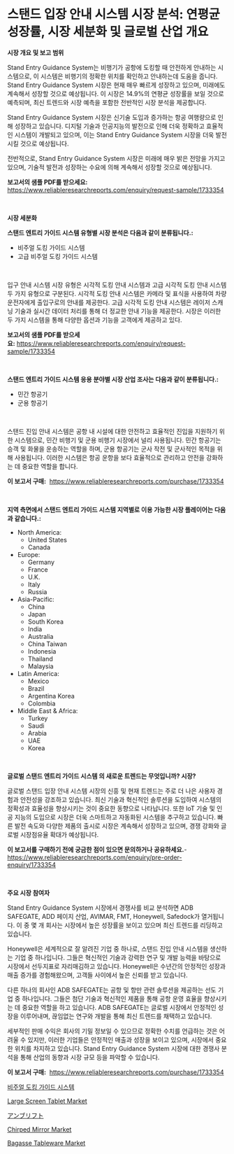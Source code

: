 <p><h1>스탠드 입장 안내 시스템 시장 분석: 연평균 성장률, 시장 세분화 및 글로벌 산업 개요</h1></p><p><strong>시장 개요 및 보고 범위</strong></p>
<p><p>Stand Entry Guidance System는 비행기가 공항에 도킹할 때 안전하게 안내하는 시스템으로, 이 시스템은 비행기의 정확한 위치를 확인하고 안내하는데 도움을 줍니다. Stand Entry Guidance System 시장은 현재 매우 빠르게 성장하고 있으며, 미래에도 계속해서 성장할 것으로 예상됩니다. 이 시장은 14.9%의 연평균 성장률을 보일 것으로 예측되며, 최신 트렌드와 시장 예측을 포함한 전반적인 시장 분석을 제공합니다.</p><p>Stand Entry Guidance System 시장은 신기술 도입과 증가하는 항공 여행량으로 인해 성장하고 있습니다. 디지털 기술과 인공지능의 발전으로 인해 더욱 정확하고 효율적인 시스템이 개발되고 있으며, 이는 Stand Entry Guidance System 시장을 더욱 발전시킬 것으로 예상됩니다.</p><p>전반적으로, Stand Entry Guidance System 시장은 미래에 매우 밝은 전망을 가지고 있으며, 기술적 발전과 성장하는 수요에 의해 계속해서 성장할 것으로 예상됩니다.</p></p>
<p><strong>보고서의 샘플 PDF를 받으세요:</strong> <a href="https://www.reliableresearchreports.com/enquiry/request-sample/1733354">https://www.reliableresearchreports.com/enquiry/request-sample/1733354</a></p>
<p>&nbsp;</p>
<p><strong>시장 세분화</strong></p>
<p><strong>스탠드 엔트리 가이드 시스템 유형별 시장 분석은 다음과 같이 분류됩니다.:</strong></p>
<p><ul><li>비주얼 도킹 가이드 시스템</li><li>고급 비주얼 도킹 가이드 시스템</li></ul></p>
<p>&nbsp;</p>
<p><p>입구 안내 시스템 시장 유형은 시각적 도킹 안내 시스템과 고급 시각적 도킹 안내 시스템 두 가지 유형으로 구분된다. 시각적 도킹 안내 시스템은 카메라 및 표식을 사용하여 차량 운전자에게 출입구로의 안내를 제공한다. 고급 시각적 도킹 안내 시스템은 레이저 스캐닝 기술과 실시간 데이터 처리를 통해 더 정교한 안내 기능을 제공한다. 시장은 이러한 두 가지 시스템을 통해 다양한 옵션과 기능을 고객에게 제공하고 있다.</p></p>
<p><strong>보고서의 샘플 PDF를 받으세요:</strong>&nbsp;<a href="https://www.reliableresearchreports.com/enquiry/request-sample/1733354">https://www.reliableresearchreports.com/enquiry/request-sample/1733354</a></p>
<p>&nbsp;</p>
<p><strong> 스탠드 엔트리 가이드 시스템 응용 분야별 시장 산업 조사는 다음과 같이 분류됩니다.:</strong></p>
<p><ul><li>민간 항공기</li><li>군용 항공기</li></ul></p>
<p>&nbsp;</p>
<p><p>스탠드 진입 안내 시스템은 공항 내 시설에 대한 안전하고 효율적인 진입을 지원하기 위한 시스템으로, 민간 비행기 및 군용 비행기 시장에서 널리 사용됩니다. 민간 항공기는 승객 및 화물을 운송하는 역할을 하며, 군용 항공기는 군사 작전 및 군사적인 목적을 위해 사용됩니다. 이러한 시스템은 항공 운항을 보다 효율적으로 관리하고 안전을 강화하는 데 중요한 역할을 합니다.</p></p>
<p><strong>이 보고서 구매:</strong>&nbsp; <a href="https://www.reliableresearchreports.com/purchase/1733354">https://www.reliableresearchreports.com/purchase/1733354</a></p>
<p>&nbsp;</p>
<p><strong>지역 측면에서 스탠드 엔트리 가이드 시스템 지역별로 이용 가능한 시장 플레이어는 다음과 같습니다.:</strong></p>
<p><ul>
    <li>
        North America:
        <ul>
            <li>United States</li>
            <li>Canada</li>
        </ul>
    </li>
    <li>
        Europe:
        <ul>
            <li>Germany</li>
            <li>France</li>
            <li>U.K.</li>
            <li>Italy</li>
            <li>Russia</li>
        </ul>
    </li>
    <li>
        Asia-Pacific:
        <ul>
            <li>China</li>
            <li>Japan</li>
            <li>South Korea</li>
            <li>India</li>
            <li>Australia</li>
            <li>China Taiwan</li>
            <li>Indonesia</li>
            <li>Thailand</li>
            <li>Malaysia</li>
        </ul>
    </li>
    <li>
        Latin America:
        <ul>
            <li>Mexico</li>
            <li>Brazil</li>
            <li>Argentina Korea</li>
            <li>Colombia</li>
        </ul>
    </li>
    <li>
        Middle East & Africa:
        <ul>
            <li>Turkey</li>
            <li>Saudi</li>
            <li>Arabia</li>
            <li>UAE</li>
            <li>Korea</li>
        </ul>
    </li>
    </ul></p>
<p>&nbsp;</p>
<p><strong>글로벌 스탠드 엔트리 가이드 시스템 의 새로운 트렌드는 무엇입니까? 시장?</strong></p>
<p><p>글로벌 스탠드 입장 안내 시스템 시장의 신흥 및 현재 트렌드는 주로 더 나은 사용자 경험과 안전성을 강조하고 있습니다. 최신 기술과 혁신적인 솔루션을 도입하여 시스템의 정확성과 효율성을 향상시키는 것이 중요한 동향으로 나타납니다. 또한 IoT 기술 및 인공 지능의 도입으로 시장은 더욱 스마트하고 자동화된 시스템을 추구하고 있습니다. 빠른 발전 속도와 다양한 제품의 출시로 시장은 계속해서 성장하고 있으며, 경쟁 강화와 글로벌 시장점유율 확대가 예상됩니다.</p></p>
<p><strong>이 보고서를 구매하기 전에 궁금한 점이 있으면 문의하거나 공유하세요.</strong>- <a href="https://www.reliableresearchreports.com/enquiry/pre-order-enquiry/1733354">https://www.reliableresearchreports.com/enquiry/pre-order-enquiry/1733354</a></p>
<p>&nbsp;</p>
<p><strong>주요 시장 참여자</strong></p>
<p><p>Stand Entry Guidance System 시장에서 경쟁사를 비교 분석하면 ADB SAFEGATE, ADD 페이지 산업, AVIMAR, FMT, Honeywell, Safedock가 열거됩니다. 이 중 몇 개 회사는 시장에서 높은 성장률을 보이고 있으며 최신 트렌드를 리딩하고 있습니다.</p><p>Honeywell은 세계적으로 잘 알려진 기업 중 하나로, 스탠드 진입 안내 시스템을 생산하는 기업 중 하나입니다. 그들은 혁신적인 기술과 강력한 연구 및 개발 능력을 바탕으로 시장에서 선두지표로 자리매김하고 있습니다. Honeywell은 수년간의 안정적인 성장과 매출 증가를 경험해왔으며, 고객들 사이에서 높은 신뢰를 받고 있습니다.</p><p>다른 하나의 회사인 ADB SAFEGATE는 공항 및 항만 관련 솔루션을 제공하는 선도 기업 중 하나입니다. 그들은 첨단 기술과 혁신적인 제품을 통해 공항 운영 효율을 향상시키는 데 중요한 역할을 하고 있습니다. ADB SAFEGATE는 글로벌 시장에서 안정적인 성장을 이루어내며, 끊임없는 연구와 개발을 통해 최신 트렌드를 채택하고 있습니다.</p><p>세부적인 판매 수익은 회사의 기밀 정보일 수 있으므로 정확한 수치를 언급하는 것은 어려울 수 있지만, 이러한 기업들은 안정적인 매출과 성장을 보이고 있으며, 시장에서 중요한 위치를 차지하고 있습니다. Stand Entry Guidance System 시장에 대한 경쟁사 분석을 통해 산업의 동향과 시장 규모 등을 파악할 수 있습니다.</p></p>
<p><strong>이 보고서 구매:</strong>&nbsp;&nbsp;<a href="https://www.reliableresearchreports.com/purchase/1733354">https://www.reliableresearchreports.com/purchase/1733354</a></p>
<p><p><a href="https://github.com/vskv4779xr1/Market-Research-Report-List-1/blob/main/6325144185739.md">비주얼 도킹 가이드 시스템</a></p><p><a href="https://cat-emmental-94b.notion.site/Large-Screen-Tablet-Market-Size-and-Examines-its-Market-Scope-with-a-Primary-Focus-on-Growth-Oppor-436485f0902d4044b7684fce22052a8e">Large Screen Tablet Market</a></p><p><a href="https://github.com/ksxzwxabcuynh011/Market-Research-Report-List-1/blob/main/8032768185743.md">アンブリフト</a></p><p><a href="https://issuu.com/reportprime-2/docs/chirped-mirror-market-size-2030.pptx">Chirped Mirror Market</a></p><p><a href="https://silk-columnist-571.notion.site/Bagasse-Tableware-Market-Size-Market-Share-and-Global-Market-Analysis-Report-2024-2031-8498d9eeef2f4fbcbf022dac87c8307f">Bagasse Tableware Market</a></p></p>
